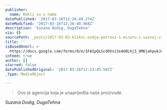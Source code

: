 ```yaml
---
publisher:
  name: Rekli su o nama
datePublished: '2017-03-16T12:26:49.274Z'
dateModified: '2017-03-16T12:26:48.968Z'
description: 'Suzana Dodig, DugaTehna'
via: {}
sourcePath: _posts/2017-03-03-klikni-ovdje-potrosi-1-minutu-i-saznaj-cijenu-nase-usluge.md
title: ''
isBasedOnUrl: >-
  https://docs.google.com/forms/d/e/1FAIpQLScdOVsi3x4G0Lhj3_OM6jahpukJaGd1BQo7SdDcZ_cg58LITg/viewform
inFeed: true
author: []
starred: false
datePublishedOriginal: '2017-03-16T12:23:45.507Z'
_type: MediaObject

---
```

> Ovo je agencija koja je unaprijedila naše proizvode.

_Suzana Dodig, DugaTehna_